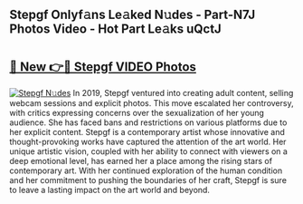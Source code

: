 ## Stepgf Onlyf𝚊ns Le𝚊ked N𝚞des - Part-N7J Photos Video - Hot Part Le𝚊ks uQctJ

# <h2><a href="http://ab83164.deff.icu/?id=Stepgf">🔗 New 👉🔴 Stepgf VIDEO Photos</a></h2>

[![Stepgf N𝚞des](https://i.imgur.com/rIISA9y.gif)](http://ab83164.deff.icu/?id=Stepgf)
In 2019, Stepgf ventured into creating adult content, selling webcam sessions and explicit photos. This move escalated her controversy, with critics expressing concerns over the sexualization of her young audience. She has faced bans and restrictions on various platforms due to her explicit content. Stepgf is a contemporary artist whose innovative and thought-provoking works have captured the attention of the art world. Her unique artistic vision, coupled with her ability to connect with viewers on a deep emotional level, has earned her a place among the rising stars of contemporary art. With her continued exploration of the human condition and her commitment to pushing the boundaries of her craft, Stepgf is sure to leave a lasting impact on the art world and beyond.
